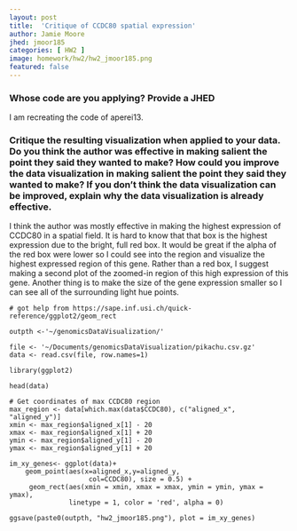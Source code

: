 ```yaml
---
layout: post
title:  'Critique​ of CCDC80 spatial expression'
author: Jamie Moore
jhed: jmoor185
categories: [ HW2 ]
image: homework/hw2/hw2_jmoor185.png
featured: false
---
```


### Whose code are you applying? Provide a JHED​
I am recreating the code of aperei13.
### Critique the resulting visualization when applied to your data. Do you think the author was effective in making salient the point they said they wanted to make? How could you improve the data visualization in making salient the point they said they wanted to make? If you don’t think the data visualization can be improved, explain why the data visualization is already effective. ​
I think the author was mostly effective in making the highest expression of CCDC80 in a spatial field. 
It is hard to know that that box is the highest expression due to the bright, full red box. 
It would be great if the alpha of the red box were lower so I could see into the region and visualize the highest expressed region of this gene. 
Rather than a red box, I suggest making a second plot of the zoomed-in region of this high expression of this gene. 
Another thing is to make the size of the gene expression smaller so I can see all of the surrounding light hue points.  


```{r}
# got help from https://sape.inf.usi.ch/quick-reference/ggplot2/geom_rect

outpth <-'~/genomicsDataVisualization/'

file <- '~/Documents/genomicsDataVisualization/pikachu.csv.gz'
data <- read.csv(file, row.names=1)

library(ggplot2)

head(data)

# Get coordinates of max CCDC80 region
max_region <- data[which.max(data$CCDC80), c("aligned_x", "aligned_y")]
xmin <- max_region$aligned_x[1] - 20
xmax <- max_region$aligned_x[1] + 20
ymin <- max_region$aligned_y[1] - 20
ymax <- max_region$aligned_y[1] + 20

im_xy_genes<- ggplot(data)+
    geom_point(aes(x=aligned_x,y=aligned_y,
                    col=CCDC80), size = 0.5) + 
     geom_rect(aes(xmin = xmin, xmax = xmax, ymin = ymin, ymax = ymax), 
               linetype = 1, color = 'red', alpha = 0)

ggsave(paste0(outpth, "hw2_jmoor185.png"), plot = im_xy_genes) 
```
